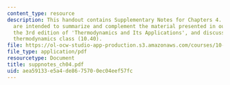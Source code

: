 ```yaml
---
content_type: resource
description: This handout contains Supplementary Notes for Chapters 4. These notes
  are intended to summarize and complement the material presented in our textbook,
  the 3rd edition of 'Thermodynamics and Its Applications', and discussed in our graduate
  thermodynamics class (10.40).
file: https://ol-ocw-studio-app-production.s3.amazonaws.com/courses/10-40-chemical-engineering-thermodynamics-fall-2003/aea59133e5a4de8675700ec04eef57fc_suppnotes_ch04.pdf
file_type: application/pdf
resourcetype: Document
title: suppnotes_ch04.pdf
uid: aea59133-e5a4-de86-7570-0ec04eef57fc
---
```

